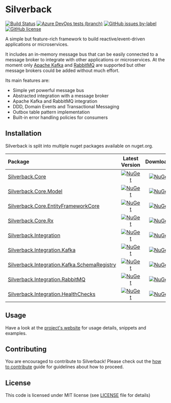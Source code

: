 # Silverback
[![Build Status](https://dev.azure.com/beagle1984/Silverback/_apis/build/status/BEagle1984.silverback?branchName=develop)](https://dev.azure.com/beagle1984/Silverback/_build/latest?definitionId=2&branchName=develop) 
[![Azure DevOps tests (branch)](https://img.shields.io/azure-devops/tests/beagle1984/Silverback/2/develop)](https://dev.azure.com/beagle1984/Silverback/_build/latest?definitionId=2&branchName=develop)
[![GitHub issues by-label](https://img.shields.io/github/issues/beagle1984/silverback/bug?label=bugs)](https://github.com/BEagle1984/silverback/issues?q=is%3Aopen+is%3Aissue+label%3Abug)
[![GitHub license](https://img.shields.io/badge/license-MIT-blue.svg)](https://github.com/BEagle1984/silverback/blob/master/LICENSE)

A simple but feature-rich framework to build reactive/event-driven applications or microservices.

It includes an in-memory message bus that can be easily connected to a message broker to integrate with other applications or microservices. At the moment only [Apache Kafka](https://kafka.apache.org/) and [RabbitMQ](https://www.rabbitmq.com/) are supported but other message brokers could be added without much effort.

Its main features are:
* Simple yet powerful message bus
* Abstracted integration with a message broker
* Apache Kafka and RabbitMQ integration
* DDD, Domain Events and Transactional Messaging
* Outbox table pattern implementation
* Built-in error handling policies for consumers

## Installation

Silverback is split into multiple nuget packages available on nuget.org.

Package | Latest Version | Downloads
:--- | :---: | :---:
[Silverback.Core][Nuget-Core] | [![NuGet](http://img.shields.io/nuget/vpre/Silverback.Core.svg?label=)][Nuget-Core] | [![NuGet](https://img.shields.io/nuget/dt/Silverback.Core.svg?label=)][Nuget-Core]
[Silverback.Core.Model][Nuget-Core.Model] | [![NuGet](http://img.shields.io/nuget/vpre/Silverback.Core.Model.svg?label=)][Nuget-Core.Model] | [![NuGet](https://img.shields.io/nuget/dt/Silverback.Core.Model.svg?label=)][Nuget-Core.Model]
[Silverback.Core.EntityFrameworkCore][Nuget-Core.EntityFrameworkCore] | [![NuGet](http://img.shields.io/nuget/vpre/Silverback.Core.EntityFrameworkCore.svg?label=)][Nuget-Core.EntityFrameworkCore] | [![NuGet](https://img.shields.io/nuget/dt/Silverback.Core.EntityFrameworkCore.svg?label=)][Nuget-Core.EntityFrameworkCore]
[Silverback.Core.Rx][Nuget-Core.Rx] | [![NuGet](http://img.shields.io/nuget/vpre/Silverback.Core.Rx.svg?label=)][Nuget-Core.Rx] | [![NuGet](https://img.shields.io/nuget/dt/Silverback.Core.Rx.svg?label=)][Nuget-Core.Rx]
[Silverback.Integration][Nuget-Integration] | [![NuGet](http://img.shields.io/nuget/vpre/Silverback.Integration.svg?label=)][Nuget-Integration] | [![NuGet](https://img.shields.io/nuget/dt/Silverback.Integration.svg?label=)][Nuget-Integration]
[Silverback.Integration.Kafka][Nuget-Integration.Kafka] | [![NuGet](http://img.shields.io/nuget/vpre/Silverback.Integration.Kafka.svg?label=)][Nuget-Integration.Kafka] | [![NuGet](https://img.shields.io/nuget/dt/Silverback.Integration.Kafka.svg?label=)][Nuget-Integration.Kafka]
[Silverback.Integration.Kafka.SchemaRegistry][Nuget-Integration.Kafka.SchemaRegistry] | [![NuGet](http://img.shields.io/nuget/vpre/Silverback.Integration.Kafka.SchemaRegistry.svg?label=)][Nuget-Integration.Kafka.SchemaRegistry] | [![NuGet](https://img.shields.io/nuget/dt/Silverback.Integration.Kafka.SchemaRegistry.svg?label=)][Nuget-Integration.Kafka.SchemaRegistry]
[Silverback.Integration.RabbitMQ][Nuget-Integration.RabbitMQ] | [![NuGet](http://img.shields.io/nuget/vpre/Silverback.Integration.RabbitMQ.svg?label=)][Nuget-Integration.RabbitMQ] | [![NuGet](https://img.shields.io/nuget/dt/Silverback.Integration.RabbitMQ.svg?label=)][Nuget-Integration.RabbitMQ]
[Silverback.Integration.HealthChecks][Nuget-Integration.HealthChecks] | [![NuGet](http://img.shields.io/nuget/vpre/Silverback.Integration.HealthChecks.svg?label=)](https://www.nuget.org/packages/Silverback.Integration.HealthChecks/) | [![NuGet](https://img.shields.io/nuget/dt/Silverback.Integration.HealthChecks.svg?label=)][Nuget-Integration.HealthChecks]

## Usage

Have a look at the [project's website](https://beagle1984.github.io/silverback/) for usage details, snippets and examples.

## Contributing

You are encouraged to contribute to Silverback! Please check out the [how to contribute](CONTRIBUTING.md) guide for guidelines about how to proceed.

## License

This code is licensed under MIT license (see [LICENSE](https://github.com/BEagle1984/silverback/blob/master/LICENSE) file for details)

[Nuget-Core]: https://www.nuget.org/packages/Silverback.Core/
[Nuget-Core.Model]: https://www.nuget.org/packages/Silverback.Core.Model/
[Nuget-Core.EntityFrameworkCore]: https://www.nuget.org/packages/Silverback.Core.EntityFrameworkCore/
[Nuget-Core.Rx]: https://www.nuget.org/packages/Silverback.Core.Rx/
[Nuget-Integration]: https://www.nuget.org/packages/Silverback.Integration/
[Nuget-Integration.Kafka]: https://www.nuget.org/packages/Silverback.Integration.Kafka/
[Nuget-Integration.Kafka.SchemaRegistry]: https://www.nuget.org/packages/Silverback.Integration.Kafka.SchemaRegistry/
[Nuget-Integration.RabbitMQ]: https://www.nuget.org/packages/Silverback.Integration.RabbitMQ/
[Nuget-Integration.HealthChecks]: https://www.nuget.org/packages/Silverback.Integration.HealthChecks/
